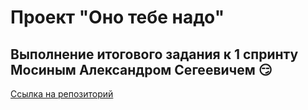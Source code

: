# Проект "Оно тебе надо"
## Выполнение итогового задания к 1 спринту Мосиным Александром Сегеевичем :smirk:
[Ссылка на репозиторий](https://github.com/AlexMoS1n/ono-tebe-nado.git)